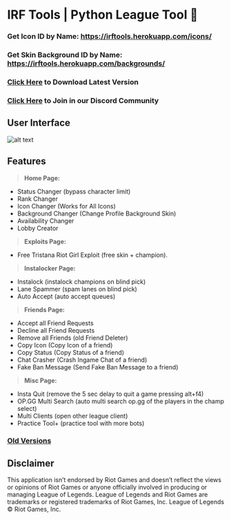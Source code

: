 # IRF Tools | Python League Tool 🐍

### Get Icon ID by Name: https://irftools.herokuapp.com/icons/
### Get Skin Background ID by Name: https://irftools.herokuapp.com/backgrounds/
### [Click Here](http://irftool.tk) to Download Latest Version
### [Click Here](http://irftools.tk) to Join in our Discord Community

## User Interface

![alt text](https://i.imgur.com/jLabTzc.png)

## Features

> **Home Page:**

- Status Changer (bypass character limit)
- Rank Changer 
- Icon Changer (Works for All Icons)
- Background Changer (Change Profile Background Skin)
- Availability Changer 
- Lobby Creator 

> **Exploits Page:**

- Free Tristana Riot Girl Exploit (free skin + champion).

> **Instalocker Page:**

- Instalock (instalock champions on blind pick)
- Lane Spammer (spam lanes on blind pick)
- Auto Accept (auto accept queues)

> **Friends Page:**

- Accept all Friend Requests
- Decline all Friend  Requests
- Remove all Friends (old Friend Deleter)
- Copy Icon (Copy Icon of a friend)
- Copy Status (Copy Status of a friend)
- Chat Crasher (Crash Ingame Chat of a friend)
- Fake Ban Message (Send Fake Ban Message to a friend)

>**Misc Page:**

- Insta Quit (remove the 5 sec delay to quit a game pressing alt+f4)
- OP.GG Multi Search (auto multi search op.gg of the players in the champ select)
- Multi Clients (open other league client)
- Practice Tool+ (practice tool with more bots)

### [Old Versions](https://github.com/flowd1337/irf-tools/releases)

## Disclaimer
This application isn’t endorsed by Riot Games and doesn’t reflect the views or opinions of Riot Games or anyone officially involved in producing or managing League of Legends. League of Legends and Riot Games are trademarks or registered trademarks of Riot Games, Inc. League of Legends © Riot Games, Inc.


